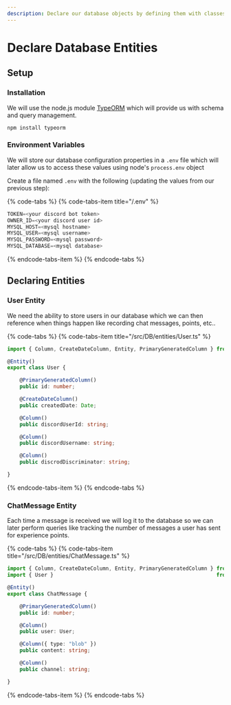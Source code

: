 ```yaml
---
description: Declare our database objects by defining them with classes.
---
```


# Declare Database Entities

## Setup

### Installation

We will use the node.js module [TypeORM](https://typeorm.io) which will provide us with schema and query management.

```text
npm install typeorm
```

### Environment Variables

We will store our database configuration properties in a `.env` file which will later allow us to access these values using node's `process.env` object

Create a file named `.env` with the following \(updating the values from our previous step\):

{% code-tabs %}
{% code-tabs-item title="/.env" %}
```typescript
TOKEN=<your discord bot token>
OWNER_ID=<your discord user id>
MYSQL_HOST=<mysql hostname>
MYSQL_USER=<mysql username>
MYSQL_PASSWORD=<mysql password>
MYSQL_DATABASE=<mysql database>

```
{% endcode-tabs-item %}
{% endcode-tabs %}

## Declaring Entities

### User Entity

We need the ability to store users in our database which we can then reference when things happen like recording chat messages, points, etc..

{% code-tabs %}
{% code-tabs-item title="/src/DB/entities/User.ts" %}
```typescript
import { Column, CreateDateColumn, Entity, PrimaryGeneratedColumn } from 'typeorm';

@Entity()
export class User {

    @PrimaryGeneratedColumn()
    public id: number;

    @CreateDateColumn()
    public createdDate: Date;

    @Column()
    public discordUserId: string;

    @Column()
    public discordUsername: string;

    @Column()
    public discrodDiscriminator: string;

}
```
{% endcode-tabs-item %}
{% endcode-tabs %}

### ChatMessage Entity

Each time a message is received we will log it to the database so we can later perform queries like tracking the number of messages a user has sent for experience points.

{% code-tabs %}
{% code-tabs-item title="/src/DB/entities/ChatMessage.ts" %}
```typescript
import { Column, CreateDateColumn, Entity, PrimaryGeneratedColumn } from 'typeorm';
import { User }                                                     from './User';

@Entity()
export class ChatMessage {

    @PrimaryGeneratedColumn()
    public id: number;

    @Column()
    public user: User;

    @Column({ type: "blob" })
    public content: string;

    @Column()
    public channel: string;

}

```
{% endcode-tabs-item %}
{% endcode-tabs %}

